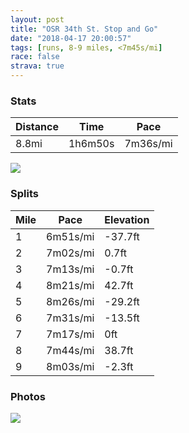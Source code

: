 ```yaml
---
layout: post
title: "OSR 34th St. Stop and Go"
date: "2018-04-17 20:00:57"
tags: [runs, 8-9 miles, <7m45s/mi]
race: false
strava: true
---
```


### Stats

| Distance | Time | Pace |
|----------|------|------|
|8.8mi|1h6m50s|7m36s/mi|

<img src='https://maps.googleapis.com/maps/api/staticmap?maptype=roadmap&path=enc:}rowFjgrbMsBKpBcNuBuCzM{n@rEyLE}DiR{H_\uBiUmLyPmB_FnA_InJoV|DcUmDgGcFoQo@yVzn@[`H_I`OsEzV_P~`@u[lhAhOxJpY`HpOsC`ZrBjYdJvLcAp\`DfPYbEco@~Pub@dPiw@z[jM&key=AIzaSyC1MId7bFpkLXNAaYhBSTb8jLyiSqzbDtM&size=800x800&markers=color:yellow|label:S|40.71743,-73.99046&markers=color:green|label:F|40.718010000000014,-73.99036000000001'>

### Splits

| Mile | Pace | Elevation |
|------|------|-----------|
|1|6m51s/mi|-37.7ft|
|2|7m02s/mi|0.7ft|
|3|7m13s/mi|-0.7ft|
|4|8m21s/mi|42.7ft|
|5|8m26s/mi|-29.2ft|
|6|7m31s/mi|-13.5ft|
|7|7m17s/mi|0ft|
|8|7m44s/mi|38.7ft|
|9|8m03s/mi|-2.3ft|

### Photos
<img src='https://dgtzuqphqg23d.cloudfront.net/R-yzldITjq6kR8P3mx16z-FQ0KgNvuA-26-pGKQYljc-576x768.jpg'>

